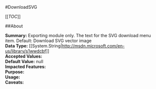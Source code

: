 #DownloadSVG

[[_TOC_]]

##About

**Summary:**  Exporting module only. The text for the SVG download menu item. Default: Download SVG vector image   
**Data Type:** [[System.String|http://msdn.microsoft.com/en-us/library/s1wwdcbf]]  
**Accepted Values:**   
**Default Value:** null  
**Impacted Features:**   
**Purpose:**   
**Usage:**   
**Caveats:**   

